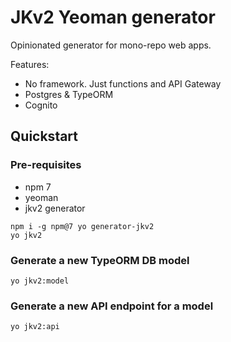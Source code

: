 # JKv2 Yeoman generator
Opinionated generator for mono-repo web apps.

Features:
- No framework. Just functions and API Gateway
- Postgres & TypeORM
- Cognito

## Quickstart

### Pre-requisites
* npm 7
* yeoman
* jkv2 generator

```shell
npm i -g npm@7 yo generator-jkv2
yo jkv2
```

### Generate a new TypeORM DB model
`yo jkv2:model`

### Generate a new API endpoint for a model
`yo jkv2:api`

